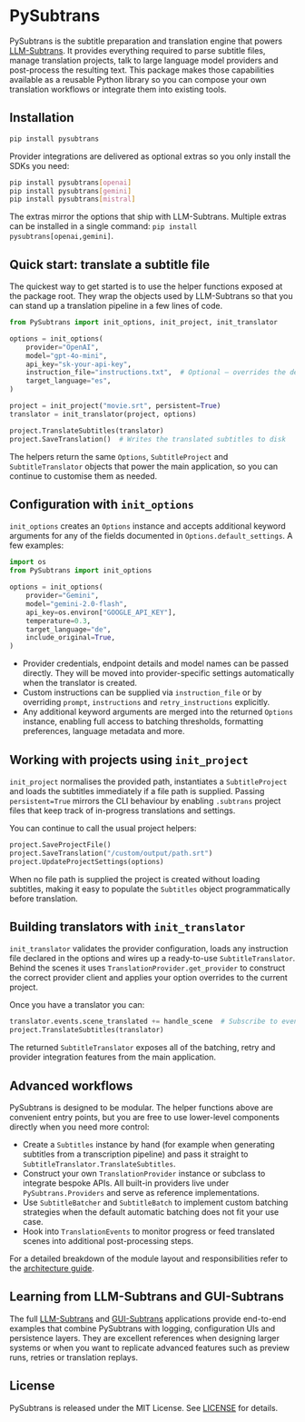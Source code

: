 # PySubtrans

PySubtrans is the subtitle preparation and translation engine that powers [LLM-Subtrans](https://github.com/machinewrapped/llm-subtrans). It provides everything required to parse subtitle files, manage translation projects, talk to large language model providers and post-process the resulting text. This package makes those capabilities available as a reusable Python library so you can compose your own translation workflows or integrate them into existing tools.

## Installation

```bash
pip install pysubtrans
```

Provider integrations are delivered as optional extras so you only install the SDKs you need:

```bash
pip install pysubtrans[openai]
pip install pysubtrans[gemini]
pip install pysubtrans[mistral]
```

The extras mirror the options that ship with LLM-Subtrans. Multiple extras can be installed in a single command: `pip install pysubtrans[openai,gemini]`.

## Quick start: translate a subtitle file

The quickest way to get started is to use the helper functions exposed at the package root. They wrap the objects used by LLM-Subtrans so that you can stand up a translation pipeline in a few lines of code.

```python
from PySubtrans import init_options, init_project, init_translator

options = init_options(
    provider="OpenAI",
    model="gpt-4o-mini",
    api_key="sk-your-api-key",
    instruction_file="instructions.txt",  # Optional – overrides the default prompt/instructions
    target_language="es",
)

project = init_project("movie.srt", persistent=True)
translator = init_translator(project, options)

project.TranslateSubtitles(translator)
project.SaveTranslation()  # Writes the translated subtitles to disk
```

The helpers return the same `Options`, `SubtitleProject` and `SubtitleTranslator` objects that power the main application, so you can continue to customise them as needed.

## Configuration with `init_options`

`init_options` creates an `Options` instance and accepts additional keyword arguments for any of the fields documented in `Options.default_settings`. A few examples:

```python
import os
from PySubtrans import init_options

options = init_options(
    provider="Gemini",
    model="gemini-2.0-flash",
    api_key=os.environ["GOOGLE_API_KEY"],
    temperature=0.3,
    target_language="de",
    include_original=True,
)
```

* Provider credentials, endpoint details and model names can be passed directly. They will be moved into provider-specific settings automatically when the translator is created.
* Custom instructions can be supplied via `instruction_file` or by overriding `prompt`, `instructions` and `retry_instructions` explicitly.
* Any additional keyword arguments are merged into the returned `Options` instance, enabling full access to batching thresholds, formatting preferences, language metadata and more.

## Working with projects using `init_project`

`init_project` normalises the provided path, instantiates a `SubtitleProject` and loads the subtitles immediately if a file path is supplied. Passing `persistent=True` mirrors the CLI behaviour by enabling `.subtrans` project files that keep track of in-progress translations and settings.

You can continue to call the usual project helpers:

```python
project.SaveProjectFile()
project.SaveTranslation("/custom/output/path.srt")
project.UpdateProjectSettings(options)
```

When no file path is supplied the project is created without loading subtitles, making it easy to populate the `Subtitles` object programmatically before translation.

## Building translators with `init_translator`

`init_translator` validates the provider configuration, loads any instruction file declared in the options and wires up a ready-to-use `SubtitleTranslator`. Behind the scenes it uses `TranslationProvider.get_provider` to construct the correct provider client and applies your option overrides to the current project.

Once you have a translator you can:

```python
translator.events.scene_translated += handle_scene  # Subscribe to events
project.TranslateSubtitles(translator)
```

The returned `SubtitleTranslator` exposes all of the batching, retry and provider integration features from the main application.

## Advanced workflows

PySubtrans is designed to be modular. The helper functions above are convenient entry points, but you are free to use lower-level components directly when you need more control:

* Create a `Subtitles` instance by hand (for example when generating subtitles from a transcription pipeline) and pass it straight to `SubtitleTranslator.TranslateSubtitles`.
* Construct your own `TranslationProvider` instance or subclass to integrate bespoke APIs. All built-in providers live under `PySubtrans.Providers` and serve as reference implementations.
* Use `SubtitleBatcher` and `SubtitleBatch` to implement custom batching strategies when the default automatic batching does not fit your use case.
* Hook into `TranslationEvents` to monitor progress or feed translated scenes into additional post-processing steps.

For a detailed breakdown of the module layout and responsibilities refer to the [architecture guide](https://github.com/machinewrapped/llm-subtrans/blob/main/docs/architecture.md).

## Learning from LLM-Subtrans and GUI-Subtrans

The full [LLM-Subtrans](https://github.com/machinewrapped/llm-subtrans) and [GUI-Subtrans](https://github.com/machinewrapped/llm-subtrans/tree/main/GuiSubtrans) applications provide end-to-end examples that combine PySubtrans with logging, configuration UIs and persistence layers. They are excellent references when designing larger systems or when you want to replicate advanced features such as preview runs, retries or translation replays.

## License

PySubtrans is released under the MIT License. See [LICENSE](LICENSE) for details.
